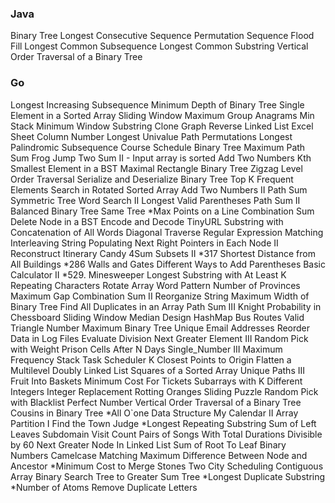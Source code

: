 ### Java
Binary Tree Longest Consecutive Sequence
Permutation Sequence
Flood Fill
Longest Common Subsequence
Longest Common Substring
Vertical Order Traversal of a Binary Tree

### Go
Longest Increasing Subsequence
Minimum Depth of Binary Tree
Single Element in a Sorted Array
Sliding Window Maximum
Group Anagrams
Min Stack
Minimum Window Substring
Clone Graph
Reverse Linked List
Excel Sheet Column Number
Longest Univalue Path
Permutations
Longest Palindromic Subsequence
Course Schedule
Binary Tree Maximum Path Sum
Frog Jump
Two Sum II - Input array is sorted
Add Two Numbers
Kth Smallest Element in a BST
Maximal Rectangle
Binary Tree Zigzag Level Order Traversal
Serialize and Deserialize Binary Tree
Top K Frequent Elements
Search in Rotated Sorted Array
Add Two Numbers II
Path Sum
Symmetric Tree
Word Search II
Longest Valid Parentheses
Path Sum II
Balanced Binary Tree
Same Tree
*Max Points on a Line
Combination Sum
Delete Node in a BST
Encode and Decode TinyURL
Substring with Concatenation of All Words
Diagonal Traverse
Regular Expression Matching
Interleaving String
Populating Next Right Pointers in Each Node II
Reconstruct Itinerary
Candy
4Sum
Subsets II
*317 Shortest Distance from All Buildings
*286 Walls and Gates
Different Ways to Add Parentheses
Basic Calculator II
*529. Minesweeper
Longest Substring with At Least K Repeating Characters
Rotate Array
Word Pattern
Number of Provinces
Maximum Gap
Combination Sum II
Reorganize String
Maximum Width of Binary Tree
Find All Duplicates in an Array
Path Sum III
Knight Probability in Chessboard
Sliding Window Median
Design HashMap
Bus Routes
Valid Triangle Number
Maximum Binary Tree
Unique Email Addresses
Reorder Data in Log Files
Evaluate Division
Next Greater Element III
Random Pick with Weight
Prison Cells After N Days
Single_Number III
Maximum Frequency Stack
Task Scheduler
K Closest Points to Origin
Flatten a Multilevel Doubly Linked List
Squares of a Sorted Array
Unique Paths III
Fruit Into Baskets
Minimum Cost For Tickets
Subarrays with K Different Integers
Integer Replacement
Rotting Oranges
Sliding Puzzle
Random Pick with Blacklist
Perfect Number
Vertical Order Traversal of a Binary Tree
Cousins in Binary Tree
*All O`one Data Structure
My Calendar II
Array Partition I
Find the Town Judge
*Longest Repeating Substring
Sum of Left Leaves
Subdomain Visit Count
Pairs of Songs With Total Durations Divisible by 60
Next Greater Node In Linked List
Sum of Root To Leaf Binary Numbers
Camelcase Matching
Maximum Difference Between Node and Ancestor
*Minimum Cost to Merge Stones
Two City Scheduling
Contiguous Array
Binary Search Tree to Greater Sum Tree
*Longest Duplicate Substring
*Number of Atoms
Remove Duplicate Letters